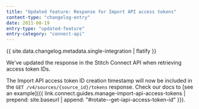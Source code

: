 ```yaml
---
title: "Updated feature: Response for Import API access tokens"
content-type: "changelog-entry"
date: 2021-08-19
entry-type: "updated-feature"
entry-category: "connect-api"
---
```

{{ site.data.changelog.metadata.single-integration | flatify }}

We've updated the response in the Stitch Connect API when retrieving access token IDs.

The Import API access token ID creation timestamp will now be included in the `GET /v4/sources/{source_id}/tokens` response. Check our docs to [see an example]({{ link.connect.guides.manage-import-api-access-tokens | prepend: site.baseurl | append: "#rotate--get-iapi-access-token-id" }}).

